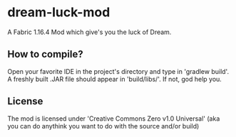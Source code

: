 # dream-luck-mod
A Fabric 1.16.4 Mod which give's you the luck of Dream.

## How to compile?
Open your favorite IDE in the project's directory and type in 'gradlew build'. A freshly built .JAR file should appear in 'build/libs/'. If not, god help you.

## License
The mod is licensed under 'Creative Commons Zero v1.0 Universal' (aka you can do anythink you want to do with the source and/or build)